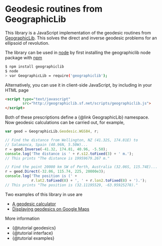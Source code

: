 # Geodesic routines from GeographicLib

This library is a JavaScript implementation of the geodesic routines
from [GeographicLib](http://geographiclib.sf.net).  This solves the
direct and inverse geodesic problems for an ellipsoid of revolution.

The library can be used in [node](https://nodejs.org) by first
installing the geographiclib node package with
[npm](https://www.npmjs.com)
```bash
$ npm install geographiclib
$ node
> var GeographicLib = require('geographiclib');
```
Alternatively, you can use it in client-side JavaScript, by including in
your HTML page
```html
<script type="text/javascript"
        src="http://geographiclib.sf.net/scripts/geographiclib.js">
</script>
```
Both of these prescriptions define a {@link GeographicLib} namespace.  Now
geodesic calculations can be carried out, for example,
```javascript
var geod = GeographicLib.Geodesic.WGS84, r;

// Find the distance from Wellington, NZ (41.32S, 174.81E) to
// Salamanca, Spain (40.96N, 5.50W)...
r = geod.Inverse(-41.32, 174.81, 40.96, -5.50);
console.log('The distance is ' + r.s12.toFixed(3) + ' m.');
// This prints "The distance is 19959679.267 m."

// Find the point 20000 km SW of Perth, Australia (32.06S, 115.74E)...
r = geod.Direct(-32.06, 115.74, 225, 20000e3);
console.log('The position is (' +
            r.lat2.toFixed(8) + ', ' + r.lon2.toFixed(8) + ').');
// This prints "The position is (32.11195529, -63.95925278)."
```
Two examples of this library in use are
* [A geodesic calculator](http://geographiclib.sf.net/scripts/geod-calc.html)
* [Displaying geodesics on Google
  Maps](http://geographiclib.sf.net/scripts/geod-google.html)

More information
* {@tutorial geodesics}
* {@tutorial interface}
* {@tutorial examples}
